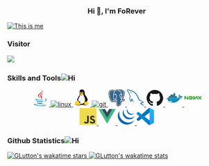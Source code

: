 <h3 align="center">Hi 👋, I'm FoRever </h3>


[![This is me](https://readme-typing-svg.herokuapp.com?size=23&color=15485F&center=true&vCenter=true&width=1400&lines=%E4%BB%80%E4%B9%88%E6%98%AF%E5%AD%A4%E7%8B%AC%EF%BC%9F%E2%80%94%E2%80%94%E5%BF%83%E9%87%8C%E6%98%8E%E6%98%8E%E7%A9%BA%E8%8D%A1%E8%8D%A1%E7%9A%84%EF%BC%8C%E5%8D%B4%E4%BB%80%E4%B9%88%E4%B9%9F%E8%A3%85%E4%B8%8D%E4%B8%8B%E3%80%82)](https://git.io/typing-svg)

### Visitor
![](https://moe-counter.glitch.me/get/@:Mangofang?theme=moebooru-h)

### Skills and Tools<img src="https://emojis.slackmojis.com/emojis/images/1588866973/8934/hellokittydance.gif?1588866973" alt="Hi" width="42" />

<div align="center">
    <a href="https://www.java.com" target="_blank" rel="noreferrer">
        <img src="https://raw.githubusercontent.com/devicons/devicon/master/icons/java/java-original.svg" alt="java" width="40" height="40" />
    </a>
    <a href="https://www.linux.org/" target="_blank" rel="noreferrer">
        <img src="https://cdn.jsdelivr.net/gh/devicons/devicon/icons/csharp/csharp-original.svg" alt="linux" width="40" height="40" />
    </a>
    <a href="https://www.linux.org/" target="_blank" rel="noreferrer">
        <img src="https://raw.githubusercontent.com/devicons/devicon/master/icons/linux/linux-original.svg" alt="linux" width="40" height="40" />
    </a>
    <a href="https://git-scm.com/" target="_blank" rel="noreferrer">
        <img src="https://www.vectorlogo.zone/logos/git-scm/git-scm-icon.svg" alt="git" width="40" height="40" />
    </a>
    <a href="https://www.postgresql.org" target="_blank" rel="noreferrer">
        <img src="https://raw.githubusercontent.com/devicons/devicon/master/icons/postgresql/postgresql-original.svg" alt="postgresql" width="40" height="40" />
    </a>
    <a href="https://www.mysql.com/" target="_blank" rel="noreferrer">
        <img src="https://raw.githubusercontent.com/devicons/devicon/master/icons/mysql/mysql-original.svg" alt="mysql" width="40" height="40" />
    </a>
    <a href="https://github.com/" target="_blank" rel="noreferrer">
        <img src="https://raw.githubusercontent.com/devicons/devicon/master/icons/github/github-original.svg" alt="Github" width="40" height="40" />
    </a>
    <a href="https://www.docker.com/" target="_blank" rel="noreferrer">
        <img src="https://raw.githubusercontent.com/devicons/devicon/master/icons/docker/docker-original.svg" alt="docker" width="40" height="40" />
    </a>
    <a href="https://www.nginx.com" target="_blank" rel="noreferrer">
        <img src="https://raw.githubusercontent.com/devicons/devicon/master/icons/nginx/nginx-original.svg" alt="nginx" width="40" height="40" />
    </a>
</div>

<div align="center">
    <a href="https://developer.mozilla.org/en-US/docs/Web/JavaScript" target="_blank" rel="noreferrer">
        <img src="https://raw.githubusercontent.com/devicons/devicon/master/icons/javascript/javascript-original.svg" alt="javascript" width="40" height="40" />
    </a>
    <a href="https://vuejs.org/" target="_blank" rel="noreferrer">
        <img src="https://raw.githubusercontent.com/devicons/devicon/master/icons/vuejs/vuejs-original.svg" alt="vuejs" width="40" height="40" />
    </a>
    <a href="https://jquery.com/" target="_blank" rel="noreferrer">
        <img src="https://raw.githubusercontent.com/devicons/devicon/master/icons/jquery/jquery-original.svg" alt="vuejs" width="40" height="40" />
    </a>
    <a href="https://code.visualstudio.com/" target="_blank" rel="noreferrer">
        <img src="https://raw.githubusercontent.com/devicons/devicon/master/icons/vscode/vscode-original.svg" alt="vscode" width="40" height="40" />
    </a>
</div>

### Github Statistics<img src="https://emojis.slackmojis.com/emojis/images/1588866973/8934/hellokittydance.gif?1588866973" alt="Hi" width="42" />

<p align="">
    <a href="https://wakatime.com/@Mangofang">
        <img src="https://github-readme-stats.vercel.app/api?username=Mangofang&show_icons=true&theme=radical" alt="GLutton's wakatime stars" width="466" height="193">
    </a>
    <a href="https://wakatime.com/@Mangofang">
        <img src="https://github-readme-stats.vercel.app/api/top-langs/?username=Mangofang&layout=compact" alt="GLutton's wakatime stats" width="466" height="193">
    </a>
</p>
